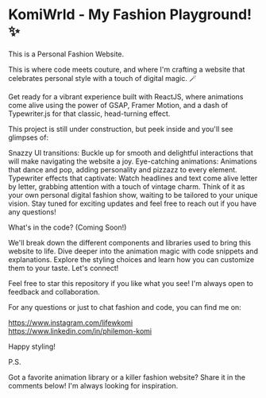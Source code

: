 # KomiWrld - My Fashion Playground! ✨
This is a Personal Fashion Website.

This is where code meets couture, and where I'm crafting a website that celebrates personal style with a touch of digital magic. 🪄

Get ready for a vibrant experience built with ReactJS, where animations come alive using the power of GSAP, Framer Motion, and a dash of Typewriter.js for that classic, head-turning effect.

This project is still under construction, but peek inside and you'll see glimpses of:

Snazzy UI transitions: Buckle up for smooth and delightful interactions that will make navigating the website a joy.
Eye-catching animations: Animations that dance and pop, adding personality and pizzazz to every element.
Typewriter effects that captivate: Watch headlines and text come alive letter by letter, grabbing attention with a touch of vintage charm.
Think of it as your own personal digital fashion show, waiting to be tailored to your unique vision.  Stay tuned for exciting updates and feel free to reach out if you have any questions!

What's in the code? (Coming Soon!)

We'll break down the different components and libraries used to bring this website to life.
Dive deeper into the animation magic with code snippets and explanations.
Explore the styling choices and learn how you can customize them to your taste.
Let's connect!

Feel free to star this repository if you like what you see!  I'm always open to feedback and collaboration.

For any questions or just to chat fashion and code, you can find me on:

  https://www.instagram.com/lifewkomi
  https://www.linkedin.com/in/philemon-komi
  
Happy styling!

P.S.

Got a favorite animation library or a killer fashion website? Share it in the comments below!  I'm always looking for inspiration.

